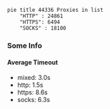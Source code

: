 
```mermaid
pie title 44336 Proxies in list
    "HTTP" : 24861
    "HTTPS": 6494
    "SOCKS" : 18100
```

### Some Info
#### Average Timeout

- mixed: 3.0s
- http: 1.5s
- https: 8.6s
- socks: 6.3s